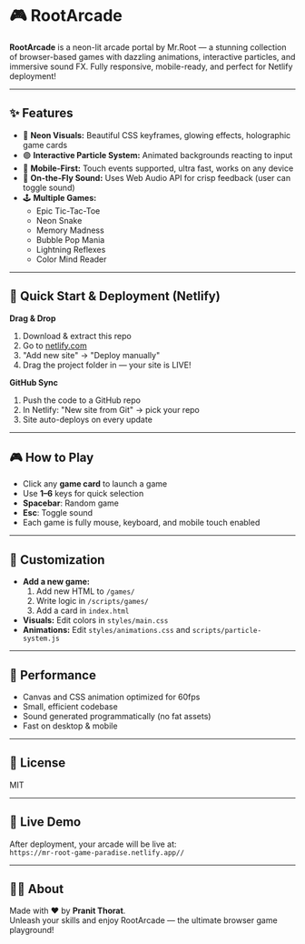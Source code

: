 # 🎮 RootArcade

**RootArcade** is a neon-lit arcade portal by Mr.Root — a stunning collection of browser-based games with dazzling animations, interactive particles, and immersive sound FX. Fully responsive, mobile-ready, and perfect for Netlify deployment!

---

## ✨ Features

- 🎨 **Neon Visuals:** Beautiful CSS keyframes, glowing effects, holographic game cards
- 🟣 **Interactive Particle System:** Animated backgrounds reacting to input
- 📱 **Mobile-First:** Touch events supported, ultra fast, works on any device
- 🎵 **On-the-Fly Sound:** Uses Web Audio API for crisp feedback (user can toggle sound)
- 🕹️ **Multiple Games:** 
  - Epic Tic-Tac-Toe
  - Neon Snake
  - Memory Madness
  - Bubble Pop Mania
  - Lightning Reflexes
  - Color Mind Reader

---

## 🚀 Quick Start & Deployment (Netlify)

**Drag & Drop**
1. Download & extract this repo
2. Go to [netlify.com](https://netlify.com)
3. "Add new site" → "Deploy manually"
4. Drag the project folder in — your site is LIVE!

**GitHub Sync**
1. Push the code to a GitHub repo
2. In Netlify: "New site from Git" → pick your repo
3. Site auto-deploys on every update


---

## 🎮 How to Play

- Click any **game card** to launch a game
- Use **1–6** keys for quick selection
- **Spacebar**: Random game
- **Esc**: Toggle sound
- Each game is fully mouse, keyboard, and mobile touch enabled

---

## 🔧 Customization

- **Add a new game:**
  1. Add new HTML to `/games/`
  2. Write logic in `/scripts/games/`
  3. Add a card in `index.html`
- **Visuals:** Edit colors in `styles/main.css`
- **Animations:** Edit `styles/animations.css` and `scripts/particle-system.js`

---

## 🌟 Performance

- Canvas and CSS animation optimized for 60fps
- Small, efficient codebase
- Sound generated programmatically (no fat assets)
- Fast on desktop & mobile

---

## 📝 License

MIT

---

## 🚀 Live Demo

After deployment, your arcade will be live at:  
`https://mr-root-game-paradise.netlify.app//`

---

## 👨‍💻 About

Made with ❤️ by **Pranit Thorat**.  
Unleash your skills and enjoy RootArcade — the ultimate browser game playground!
